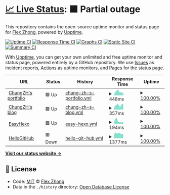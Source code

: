 # [📈 Live Status](https://ChungZH.github.io/upptime): <!--live status--> **🟧 Partial outage**

This repository contains the open-source uptime monitor and status page for [Flex Zhong](https://chungzh.cn/), powered by [Upptime](https://github.com/upptime/upptime).

[![Uptime CI](https://github.com/koj-co/upptime/workflows/Uptime%20CI/badge.svg)](https://github.com/koj-co/upptime/actions?query=workflow%3A%22Uptime+CI%22)
[![Response Time CI](https://github.com/koj-co/upptime/workflows/Response%20Time%20CI/badge.svg)](https://github.com/koj-co/upptime/actions?query=workflow%3A%22Response+Time+CI%22)
[![Graphs CI](https://github.com/koj-co/upptime/workflows/Graphs%20CI/badge.svg)](https://github.com/koj-co/upptime/actions?query=workflow%3A%22Graphs+CI%22)
[![Static Site CI](https://github.com/koj-co/upptime/workflows/Static%20Site%20CI/badge.svg)](https://github.com/koj-co/upptime/actions?query=workflow%3A%22Static+Site+CI%22)
[![Summary CI](https://github.com/koj-co/upptime/workflows/Summary%20CI/badge.svg)](https://github.com/koj-co/upptime/actions?query=workflow%3A%22Summary+CI%22)

With [Upptime](https://upptime.js.org), you can get your own unlimited and free uptime monitor and status page, powered entirely by a GitHub repository. We use [Issues](https://github.com/ChungZH/upptime/issues) as incident reports, [Actions](https://github.com/ChungZH/upptime/actions) as uptime monitors, and [Pages](https://ChungZH.github.io/upptime) for the status page.

<!--start: status pages-->
<!-- This summary is generated by Upptime (https://github.com/upptime/upptime) -->
<!-- Do not edit this manually, your changes will be overwritten -->
<!-- prettier-ignore -->
| URL | Status | History | Response Time | Uptime |
| --- | ------ | ------- | ------------- | ------ |
| <img alt="" src="https://favicons.githubusercontent.com/chungzh.cn" height="13"> [ChungZH's portfolio](https://chungzh.cn) | 🟩 Up | [chung-zh-s-portfolio.yml](https://github.com/ChungZH/upptime/commits/HEAD/history/chung-zh-s-portfolio.yml) | <details><summary><img alt="Response time graph" src="./graphs/chung-zh-s-portfolio/response-time-week.png" height="20"> 448ms</summary><br><a href="https://status.chungzh.cn/history/chung-zh-s-portfolio"><img alt="Response time 500" src="https://img.shields.io/endpoint?url=https%3A%2F%2Fraw.githubusercontent.com%2FChungZH%2Fupptime%2FHEAD%2Fapi%2Fchung-zh-s-portfolio%2Fresponse-time.json"></a><br><a href="https://status.chungzh.cn/history/chung-zh-s-portfolio"><img alt="24-hour response time 374" src="https://img.shields.io/endpoint?url=https%3A%2F%2Fraw.githubusercontent.com%2FChungZH%2Fupptime%2FHEAD%2Fapi%2Fchung-zh-s-portfolio%2Fresponse-time-day.json"></a><br><a href="https://status.chungzh.cn/history/chung-zh-s-portfolio"><img alt="7-day response time 448" src="https://img.shields.io/endpoint?url=https%3A%2F%2Fraw.githubusercontent.com%2FChungZH%2Fupptime%2FHEAD%2Fapi%2Fchung-zh-s-portfolio%2Fresponse-time-week.json"></a><br><a href="https://status.chungzh.cn/history/chung-zh-s-portfolio"><img alt="30-day response time 433" src="https://img.shields.io/endpoint?url=https%3A%2F%2Fraw.githubusercontent.com%2FChungZH%2Fupptime%2FHEAD%2Fapi%2Fchung-zh-s-portfolio%2Fresponse-time-month.json"></a><br><a href="https://status.chungzh.cn/history/chung-zh-s-portfolio"><img alt="1-year response time 500" src="https://img.shields.io/endpoint?url=https%3A%2F%2Fraw.githubusercontent.com%2FChungZH%2Fupptime%2FHEAD%2Fapi%2Fchung-zh-s-portfolio%2Fresponse-time-year.json"></a></details> | <details><summary><a href="https://status.chungzh.cn/history/chung-zh-s-portfolio">100.00%</a></summary><a href="https://status.chungzh.cn/history/chung-zh-s-portfolio"><img alt="All-time uptime 100.00%" src="https://img.shields.io/endpoint?url=https%3A%2F%2Fraw.githubusercontent.com%2FChungZH%2Fupptime%2FHEAD%2Fapi%2Fchung-zh-s-portfolio%2Fuptime.json"></a><br><a href="https://status.chungzh.cn/history/chung-zh-s-portfolio"><img alt="24-hour uptime 100.00%" src="https://img.shields.io/endpoint?url=https%3A%2F%2Fraw.githubusercontent.com%2FChungZH%2Fupptime%2FHEAD%2Fapi%2Fchung-zh-s-portfolio%2Fuptime-day.json"></a><br><a href="https://status.chungzh.cn/history/chung-zh-s-portfolio"><img alt="7-day uptime 100.00%" src="https://img.shields.io/endpoint?url=https%3A%2F%2Fraw.githubusercontent.com%2FChungZH%2Fupptime%2FHEAD%2Fapi%2Fchung-zh-s-portfolio%2Fuptime-week.json"></a><br><a href="https://status.chungzh.cn/history/chung-zh-s-portfolio"><img alt="30-day uptime 100.00%" src="https://img.shields.io/endpoint?url=https%3A%2F%2Fraw.githubusercontent.com%2FChungZH%2Fupptime%2FHEAD%2Fapi%2Fchung-zh-s-portfolio%2Fuptime-month.json"></a><br><a href="https://status.chungzh.cn/history/chung-zh-s-portfolio"><img alt="1-year uptime 100.00%" src="https://img.shields.io/endpoint?url=https%3A%2F%2Fraw.githubusercontent.com%2FChungZH%2Fupptime%2FHEAD%2Fapi%2Fchung-zh-s-portfolio%2Fuptime-year.json"></a></details>
| <img alt="" src="https://favicons.githubusercontent.com/blog.chungzh.cn" height="13"> [ChungZH's blog](https://blog.chungzh.cn) | 🟩 Up | [chung-zh-s-blog.yml](https://github.com/ChungZH/upptime/commits/HEAD/history/chung-zh-s-blog.yml) | <details><summary><img alt="Response time graph" src="./graphs/chung-zh-s-blog/response-time-week.png" height="20"> 357ms</summary><br><a href="https://status.chungzh.cn/history/chung-zh-s-blog"><img alt="Response time 452" src="https://img.shields.io/endpoint?url=https%3A%2F%2Fraw.githubusercontent.com%2FChungZH%2Fupptime%2FHEAD%2Fapi%2Fchung-zh-s-blog%2Fresponse-time.json"></a><br><a href="https://status.chungzh.cn/history/chung-zh-s-blog"><img alt="24-hour response time 420" src="https://img.shields.io/endpoint?url=https%3A%2F%2Fraw.githubusercontent.com%2FChungZH%2Fupptime%2FHEAD%2Fapi%2Fchung-zh-s-blog%2Fresponse-time-day.json"></a><br><a href="https://status.chungzh.cn/history/chung-zh-s-blog"><img alt="7-day response time 357" src="https://img.shields.io/endpoint?url=https%3A%2F%2Fraw.githubusercontent.com%2FChungZH%2Fupptime%2FHEAD%2Fapi%2Fchung-zh-s-blog%2Fresponse-time-week.json"></a><br><a href="https://status.chungzh.cn/history/chung-zh-s-blog"><img alt="30-day response time 404" src="https://img.shields.io/endpoint?url=https%3A%2F%2Fraw.githubusercontent.com%2FChungZH%2Fupptime%2FHEAD%2Fapi%2Fchung-zh-s-blog%2Fresponse-time-month.json"></a><br><a href="https://status.chungzh.cn/history/chung-zh-s-blog"><img alt="1-year response time 452" src="https://img.shields.io/endpoint?url=https%3A%2F%2Fraw.githubusercontent.com%2FChungZH%2Fupptime%2FHEAD%2Fapi%2Fchung-zh-s-blog%2Fresponse-time-year.json"></a></details> | <details><summary><a href="https://status.chungzh.cn/history/chung-zh-s-blog">100.00%</a></summary><a href="https://status.chungzh.cn/history/chung-zh-s-blog"><img alt="All-time uptime 100.00%" src="https://img.shields.io/endpoint?url=https%3A%2F%2Fraw.githubusercontent.com%2FChungZH%2Fupptime%2FHEAD%2Fapi%2Fchung-zh-s-blog%2Fuptime.json"></a><br><a href="https://status.chungzh.cn/history/chung-zh-s-blog"><img alt="24-hour uptime 100.00%" src="https://img.shields.io/endpoint?url=https%3A%2F%2Fraw.githubusercontent.com%2FChungZH%2Fupptime%2FHEAD%2Fapi%2Fchung-zh-s-blog%2Fuptime-day.json"></a><br><a href="https://status.chungzh.cn/history/chung-zh-s-blog"><img alt="7-day uptime 100.00%" src="https://img.shields.io/endpoint?url=https%3A%2F%2Fraw.githubusercontent.com%2FChungZH%2Fupptime%2FHEAD%2Fapi%2Fchung-zh-s-blog%2Fuptime-week.json"></a><br><a href="https://status.chungzh.cn/history/chung-zh-s-blog"><img alt="30-day uptime 100.00%" src="https://img.shields.io/endpoint?url=https%3A%2F%2Fraw.githubusercontent.com%2FChungZH%2Fupptime%2FHEAD%2Fapi%2Fchung-zh-s-blog%2Fuptime-month.json"></a><br><a href="https://status.chungzh.cn/history/chung-zh-s-blog"><img alt="1-year uptime 100.00%" src="https://img.shields.io/endpoint?url=https%3A%2F%2Fraw.githubusercontent.com%2FChungZH%2Fupptime%2FHEAD%2Fapi%2Fchung-zh-s-blog%2Fuptime-year.json"></a></details>
| <img alt="" src="https://favicons.githubusercontent.com/easyhexo.com" height="13"> [EasyHexo](https://easyhexo.com) | 🟩 Up | [easy-hexo.yml](https://github.com/ChungZH/upptime/commits/HEAD/history/easy-hexo.yml) | <details><summary><img alt="Response time graph" src="./graphs/easy-hexo/response-time-week.png" height="20"> 194ms</summary><br><a href="https://status.chungzh.cn/history/easy-hexo"><img alt="Response time 202" src="https://img.shields.io/endpoint?url=https%3A%2F%2Fraw.githubusercontent.com%2FChungZH%2Fupptime%2FHEAD%2Fapi%2Feasy-hexo%2Fresponse-time.json"></a><br><a href="https://status.chungzh.cn/history/easy-hexo"><img alt="24-hour response time 135" src="https://img.shields.io/endpoint?url=https%3A%2F%2Fraw.githubusercontent.com%2FChungZH%2Fupptime%2FHEAD%2Fapi%2Feasy-hexo%2Fresponse-time-day.json"></a><br><a href="https://status.chungzh.cn/history/easy-hexo"><img alt="7-day response time 194" src="https://img.shields.io/endpoint?url=https%3A%2F%2Fraw.githubusercontent.com%2FChungZH%2Fupptime%2FHEAD%2Fapi%2Feasy-hexo%2Fresponse-time-week.json"></a><br><a href="https://status.chungzh.cn/history/easy-hexo"><img alt="30-day response time 203" src="https://img.shields.io/endpoint?url=https%3A%2F%2Fraw.githubusercontent.com%2FChungZH%2Fupptime%2FHEAD%2Fapi%2Feasy-hexo%2Fresponse-time-month.json"></a><br><a href="https://status.chungzh.cn/history/easy-hexo"><img alt="1-year response time 202" src="https://img.shields.io/endpoint?url=https%3A%2F%2Fraw.githubusercontent.com%2FChungZH%2Fupptime%2FHEAD%2Fapi%2Feasy-hexo%2Fresponse-time-year.json"></a></details> | <details><summary><a href="https://status.chungzh.cn/history/easy-hexo">100.00%</a></summary><a href="https://status.chungzh.cn/history/easy-hexo"><img alt="All-time uptime 100.00%" src="https://img.shields.io/endpoint?url=https%3A%2F%2Fraw.githubusercontent.com%2FChungZH%2Fupptime%2FHEAD%2Fapi%2Feasy-hexo%2Fuptime.json"></a><br><a href="https://status.chungzh.cn/history/easy-hexo"><img alt="24-hour uptime 100.00%" src="https://img.shields.io/endpoint?url=https%3A%2F%2Fraw.githubusercontent.com%2FChungZH%2Fupptime%2FHEAD%2Fapi%2Feasy-hexo%2Fuptime-day.json"></a><br><a href="https://status.chungzh.cn/history/easy-hexo"><img alt="7-day uptime 100.00%" src="https://img.shields.io/endpoint?url=https%3A%2F%2Fraw.githubusercontent.com%2FChungZH%2Fupptime%2FHEAD%2Fapi%2Feasy-hexo%2Fuptime-week.json"></a><br><a href="https://status.chungzh.cn/history/easy-hexo"><img alt="30-day uptime 100.00%" src="https://img.shields.io/endpoint?url=https%3A%2F%2Fraw.githubusercontent.com%2FChungZH%2Fupptime%2FHEAD%2Fapi%2Feasy-hexo%2Fuptime-month.json"></a><br><a href="https://status.chungzh.cn/history/easy-hexo"><img alt="1-year uptime 100.00%" src="https://img.shields.io/endpoint?url=https%3A%2F%2Fraw.githubusercontent.com%2FChungZH%2Fupptime%2FHEAD%2Fapi%2Feasy-hexo%2Fuptime-year.json"></a></details>
| <img alt="" src="https://favicons.githubusercontent.com/hellogithub.com" height="13"> [HelloGitHub](https://hellogithub.com/) | 🟥 Down | [hello-git-hub.yml](https://github.com/ChungZH/upptime/commits/HEAD/history/hello-git-hub.yml) | <details><summary><img alt="Response time graph" src="./graphs/hello-git-hub/response-time-week.png" height="20"> 1377ms</summary><br><a href="https://status.chungzh.cn/history/hello-git-hub"><img alt="Response time 1549" src="https://img.shields.io/endpoint?url=https%3A%2F%2Fraw.githubusercontent.com%2FChungZH%2Fupptime%2FHEAD%2Fapi%2Fhello-git-hub%2Fresponse-time.json"></a><br><a href="https://status.chungzh.cn/history/hello-git-hub"><img alt="24-hour response time 1134" src="https://img.shields.io/endpoint?url=https%3A%2F%2Fraw.githubusercontent.com%2FChungZH%2Fupptime%2FHEAD%2Fapi%2Fhello-git-hub%2Fresponse-time-day.json"></a><br><a href="https://status.chungzh.cn/history/hello-git-hub"><img alt="7-day response time 1377" src="https://img.shields.io/endpoint?url=https%3A%2F%2Fraw.githubusercontent.com%2FChungZH%2Fupptime%2FHEAD%2Fapi%2Fhello-git-hub%2Fresponse-time-week.json"></a><br><a href="https://status.chungzh.cn/history/hello-git-hub"><img alt="30-day response time 1495" src="https://img.shields.io/endpoint?url=https%3A%2F%2Fraw.githubusercontent.com%2FChungZH%2Fupptime%2FHEAD%2Fapi%2Fhello-git-hub%2Fresponse-time-month.json"></a><br><a href="https://status.chungzh.cn/history/hello-git-hub"><img alt="1-year response time 1549" src="https://img.shields.io/endpoint?url=https%3A%2F%2Fraw.githubusercontent.com%2FChungZH%2Fupptime%2FHEAD%2Fapi%2Fhello-git-hub%2Fresponse-time-year.json"></a></details> | <details><summary><a href="https://status.chungzh.cn/history/hello-git-hub">100.00%</a></summary><a href="https://status.chungzh.cn/history/hello-git-hub"><img alt="All-time uptime 100.00%" src="https://img.shields.io/endpoint?url=https%3A%2F%2Fraw.githubusercontent.com%2FChungZH%2Fupptime%2FHEAD%2Fapi%2Fhello-git-hub%2Fuptime.json"></a><br><a href="https://status.chungzh.cn/history/hello-git-hub"><img alt="24-hour uptime 100.00%" src="https://img.shields.io/endpoint?url=https%3A%2F%2Fraw.githubusercontent.com%2FChungZH%2Fupptime%2FHEAD%2Fapi%2Fhello-git-hub%2Fuptime-day.json"></a><br><a href="https://status.chungzh.cn/history/hello-git-hub"><img alt="7-day uptime 100.00%" src="https://img.shields.io/endpoint?url=https%3A%2F%2Fraw.githubusercontent.com%2FChungZH%2Fupptime%2FHEAD%2Fapi%2Fhello-git-hub%2Fuptime-week.json"></a><br><a href="https://status.chungzh.cn/history/hello-git-hub"><img alt="30-day uptime 100.00%" src="https://img.shields.io/endpoint?url=https%3A%2F%2Fraw.githubusercontent.com%2FChungZH%2Fupptime%2FHEAD%2Fapi%2Fhello-git-hub%2Fuptime-month.json"></a><br><a href="https://status.chungzh.cn/history/hello-git-hub"><img alt="1-year uptime 100.00%" src="https://img.shields.io/endpoint?url=https%3A%2F%2Fraw.githubusercontent.com%2FChungZH%2Fupptime%2FHEAD%2Fapi%2Fhello-git-hub%2Fuptime-year.json"></a></details>

<!--end: status pages-->

[**Visit our status website →**](https://ChungZH.github.io/upptime)

## 📄 License

- Code: [MIT](./LICENSE) © [Flex Zhong](https://chungzh.cn/)
- Data in the `./history` directory: [Open Database License](https://opendatacommons.org/licenses/odbl/1-0/)
